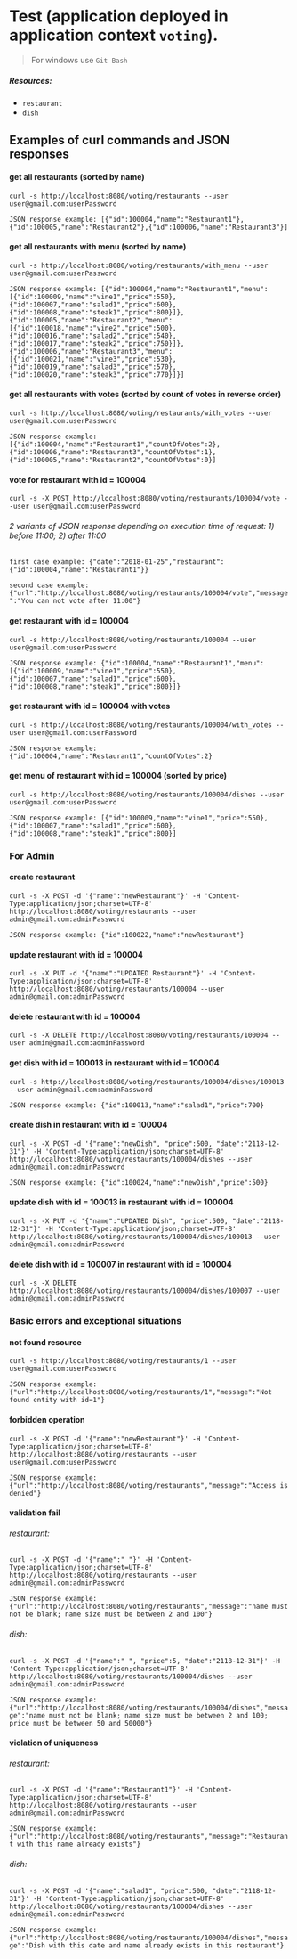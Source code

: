 Test (application deployed in application context `voting`).
========================================
> For windows use `Git Bash`

##### Resources:
+ `restaurant`
+ `dish`
## Examples of curl commands and JSON responses
#### get all restaurants (sorted by name)
`curl -s http://localhost:8080/voting/restaurants --user user@gmail.com:userPassword`

`JSON response example: [{"id":100004,"name":"Restaurant1"},{"id":100005,"name":"Restaurant2"},{"id":100006,"name":"Restaurant3"}]`

#### get all restaurants with menu (sorted by name)
`curl -s http://localhost:8080/voting/restaurants/with_menu --user user@gmail.com:userPassword`

`JSON response example: [{"id":100004,"name":"Restaurant1","menu":[{"id":100009,"name":"vine1","price":550},{"id":100007,"name":"salad1","price":600},{"id":100008,"name":"steak1","price":800}]},{"id":100005,"name":"Restaurant2","menu":[{"id":100018,"name":"vine2","price":500},{"id":100016,"name":"salad2","price":540},{"id":100017,"name":"steak2","price":750}]},{"id":100006,"name":"Restaurant3","menu":[{"id":100021,"name":"vine3","price":530},{"id":100019,"name":"salad3","price":570},{"id":100020,"name":"steak3","price":770}]}]`

#### get all restaurants with votes (sorted by count of votes in reverse order)
`curl -s http://localhost:8080/voting/restaurants/with_votes --user user@gmail.com:userPassword`

`JSON response example: [{"id":100004,"name":"Restaurant1","countOfVotes":2},{"id":100006,"name":"Restaurant3","countOfVotes":1},{"id":100005,"name":"Restaurant2","countOfVotes":0}]`

#### vote for restaurant with id = 100004
`curl -s -X POST http://localhost:8080/voting/restaurants/100004/vote --user user@gmail.com:userPassword`
###### 2 variants of JSON response depending on execution time of request: 1) before 11:00; 2) after 11:00
`first case example: {"date":"2018-01-25","restaurant":{"id":100004,"name":"Restaurant1"}}`

`second case example: {"url":"http://localhost:8080/voting/restaurants/100004/vote","message":"You can not vote after 11:00"}`

#### get restaurant with id = 100004
`curl -s http://localhost:8080/voting/restaurants/100004 --user user@gmail.com:userPassword`

`JSON response example: {"id":100004,"name":"Restaurant1","menu":[{"id":100009,"name":"vine1","price":550},{"id":100007,"name":"salad1","price":600},{"id":100008,"name":"steak1","price":800}]}`

#### get restaurant with id = 100004 with votes
`curl -s http://localhost:8080/voting/restaurants/100004/with_votes --user user@gmail.com:userPassword`

`JSON response example: {"id":100004,"name":"Restaurant1","countOfVotes":2}`

#### get menu of restaurant with id = 100004 (sorted by price)
`curl -s http://localhost:8080/voting/restaurants/100004/dishes --user user@gmail.com:userPassword`

`JSON response example: [{"id":100009,"name":"vine1","price":550},{"id":100007,"name":"salad1","price":600},{"id":100008,"name":"steak1","price":800}]`

### For Admin
#### create restaurant
`curl -s -X POST -d '{"name":"newRestaurant"}' -H 'Content-Type:application/json;charset=UTF-8' http://localhost:8080/voting/restaurants --user admin@gmail.com:adminPassword`

`JSON response example: {"id":100022,"name":"newRestaurant"}`

#### update restaurant with id = 100004
`curl -s -X PUT -d '{"name":"UPDATED Restaurant"}' -H 'Content-Type:application/json;charset=UTF-8' http://localhost:8080/voting/restaurants/100004 --user admin@gmail.com:adminPassword`

#### delete restaurant with id = 100004
`curl -s -X DELETE http://localhost:8080/voting/restaurants/100004 --user admin@gmail.com:adminPassword`

#### get dish with id = 100013 in restaurant with id = 100004
`curl -s http://localhost:8080/voting/restaurants/100004/dishes/100013 --user admin@gmail.com:adminPassword`

`JSON response example: {"id":100013,"name":"salad1","price":700}`

#### create dish in restaurant with id = 100004
`curl -s -X POST -d '{"name":"newDish", "price":500, "date":"2118-12-31"}' -H 'Content-Type:application/json;charset=UTF-8' http://localhost:8080/voting/restaurants/100004/dishes --user admin@gmail.com:adminPassword`

`JSON response example: {"id":100024,"name":"newDish","price":500}`

#### update dish with id = 100013 in restaurant with id = 100004
`curl -s -X PUT -d '{"name":"UPDATED Dish", "price":500, "date":"2118-12-31"}' -H 'Content-Type:application/json;charset=UTF-8' http://localhost:8080/voting/restaurants/100004/dishes/100013 --user admin@gmail.com:adminPassword`

#### delete dish with id = 100007 in restaurant with id = 100004
`curl -s -X DELETE http://localhost:8080/voting/restaurants/100004/dishes/100007 --user admin@gmail.com:adminPassword`

### Basic errors and exceptional situations

#### not found resource
`curl -s http://localhost:8080/voting/restaurants/1 --user user@gmail.com:userPassword`

`JSON response example: {"url":"http://localhost:8080/voting/restaurants/1","message":"Not found entity with id=1"}`

#### forbidden operation
`curl -s -X POST -d '{"name":"newRestaurant"}' -H 'Content-Type:application/json;charset=UTF-8' http://localhost:8080/voting/restaurants --user user@gmail.com:userPassword`

`JSON response example: {"url":"http://localhost:8080/voting/restaurants","message":"Access is denied"}`

#### validation fail
###### restaurant:
`curl -s -X POST -d '{"name":" "}' -H 'Content-Type:application/json;charset=UTF-8' http://localhost:8080/voting/restaurants --user admin@gmail.com:adminPassword`

`JSON response example: {"url":"http://localhost:8080/voting/restaurants","message":"name must not be blank; name size must be between 2 and 100"}`

###### dish:
`curl -s -X POST -d '{"name":" ", "price":5, "date":"2118-12-31"}' -H 'Content-Type:application/json;charset=UTF-8' http://localhost:8080/voting/restaurants/100004/dishes --user admin@gmail.com:adminPassword`

`JSON response example: {"url":"http://localhost:8080/voting/restaurants/100004/dishes","message":"name must not be blank; name size must be between 2 and 100; price must be between 50 and 50000"}`
#### violation of uniqueness
###### restaurant:
`curl -s -X POST -d '{"name":"Restaurant1"}' -H 'Content-Type:application/json;charset=UTF-8' http://localhost:8080/voting/restaurants --user admin@gmail.com:adminPassword`

`JSON response example:{"url":"http://localhost:8080/voting/restaurants","message":"Restaurant with this name already exists"}`

###### dish:
`curl -s -X POST -d '{"name":"salad1", "price":500, "date":"2118-12-31"}' -H 'Content-Type:application/json;charset=UTF-8' http://localhost:8080/voting/restaurants/100004/dishes --user admin@gmail.com:adminPassword`

`JSON response example: {"url":"http://localhost:8080/voting/restaurants/100004/dishes","message":"Dish with this date and name already exists in this restaurant"}`









